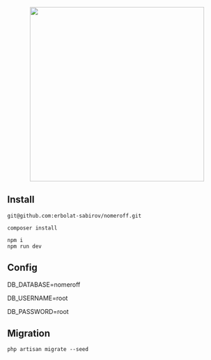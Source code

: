 <p align="center"><a href="https://laravel.com" target="_blank"><img src="https://raw.githubusercontent.com/laravel/art/master/logo-lockup/5%20SVG/2%20CMYK/1%20Full%20Color/laravel-logolockup-cmyk-red.svg" width="400"></a></p>



## Install
```
git@github.com:erbolat-sabirov/nomeroff.git

composer install

npm i
npm run dev
```
## Config

DB_DATABASE=nomeroff

DB_USERNAME=root

DB_PASSWORD=root

## Migration

```
php artisan migrate --seed
```